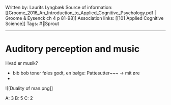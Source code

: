 Written by: Laurits Lyngbæk
Source of information: [[Groome_2016_An_Introduction_to_Applied_Cognitive_Psychology.pdf | Groome & Eysenck ch 4 p 81-98]]
Association links: [[101 Applied Cognitive Science]]
Tags: #🌿Sprout 
___
# Auditory perception and music

Hvad er musik?
- bib bob toner føles godt, en bølge: Pattesutter~~~ -> mit øre
- 

![[Duality of man.png]]

A: 3
B: 5
C: 2